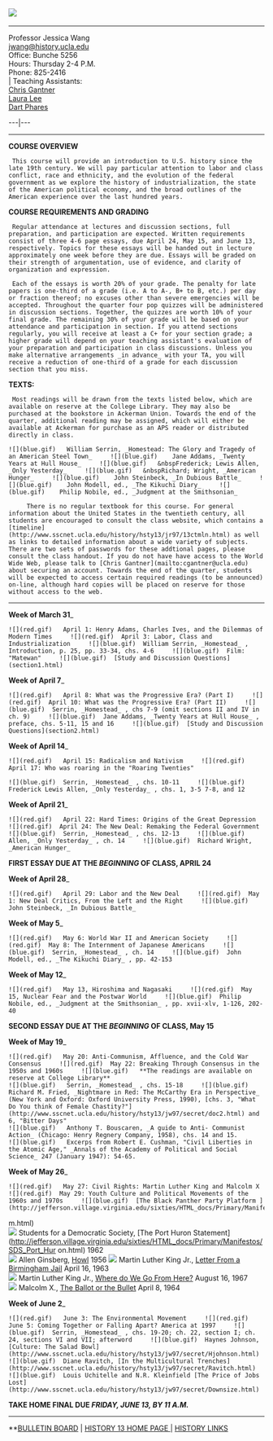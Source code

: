 ![](13ctitle.gif)  
---  
  
* * *

Professor Jessica Wang  
[jwang@history.ucla.edu](mailto:jwang@history.ucla.edu)  
Office: Bunche 5256  
Hours: Thursday 2-4 P.M.  
Phone: 825-2416  
| Teaching Assistants:  
[Chris Gantner](cg13cs.htm)  
[Laura Lee](mailto:lklee@ucla.edu)  
[Dart Phares](mailto:dphares@ucla.edu)  
  
---|---  
  
* * *

**COURSE OVERVIEW**  

     This course will provide an introduction to U.S. history since the late 19th century. We will pay particular attention to labor and class conflict, race and ethnicity, and the evolution of the federal government as we explore the history of industrialization, the state of the American political economy, and the broad outlines of the American experience over the last hundred years.  

**COURSE REQUIREMENTS AND GRADING**  

     Regular attendance at lectures and discussion sections, full preparation, and participation are expected. Written requirements consist of three 4-6 page essays, due April 24, May 15, and June 13, respectively. Topics for these essays will be handed out in lecture approximately one week before they are due. Essays will be graded on their strength of argumentation, use of evidence, and clarity of organization and expression.   

     Each of the essays is worth 20% of your grade. The penalty for late papers is one-third of a grade (i.e. A to A-, B+ to B, etc.) per day or fraction thereof; no excuses other than severe emergencies will be accepted. Throughout the quarter four pop quizzes will be administered in discussion sections. Together, the quizzes are worth 10% of your final grade. The remaining 30% of your grade will be based on your attendance and participation in section. If you attend sections regularly, you will receive at least a C+ for your section grade; a higher grade will depend on your teaching assistant's evaluation of your preparation and participation in class discussions. Unless you make alternative arrangements _in advance_ with your TA, you will receive a reduction of one-third of a grade for each discussion section that you miss.  

**TEXTS:**

     Most readings will be drawn from the texts listed below, which are available on reserve at the College Library. They may also be purchased at the bookstore in Ackerman Union. Towards the end of the quarter, additional reading may be assigned, which will either be available at Ackerman for purchase as an APS reader or distributed directly in class.   

    ![](blue.gif)   William Serrin, _Homestead: The Glory and Tragedy of an American Steel Town_     ![](blue.gif)    Jane Addams, _Twenty Years at Hull House_     ![](blue.gif)   &nbspFrederick; Lewis Allen, _Only Yesterday_     ![](blue.gif)   &nbspRichard; Wright, _American Hunger_     ![](blue.gif)    John Steinbeck, _In Dubious Battle_     ![](blue.gif)    John Modell, ed., _The Kikuchi Diary_     ![](blue.gif)    Philip Nobile, ed., _Judgment at the Smithsonian_

         There is no regular textbook for this course. For general information about the United States in the twentieth century, all students are encouraged to consult the class website, which contains a [timeline](http://www.sscnet.ucla.edu/history/hsty13/jr97/13ctmln.html) as well as links to detailed information about a wide variety of subjects. There are two sets of passwords for these addtional pages, please consult the class handout. If you do not have have access to the World Wide Web, please talk to [Chris Gantner](mailto:cgantner@ucla.edu) about securing an account. Towards the end of the quarter, students will be expected to access certain required readings (to be announced) on-line, although hard copies will be placed on reserve for those without access to the web.   

* * *

**Week of March 31**_

    ![](red.gif)   April 1: Henry Adams, Charles Ives, and the Dilemmas of Modern Times     ![](red.gif)  April 3: Labor, Class and Industrialization     ![](blue.gif)  William Serrin, _Homestead_ , Introduction, p. 25, pp. 33-34, chs. 4-6     ![](blue.gif)  Film: "Matewan"     ![](blue.gif)  [Study and Discussion Questions](section1.html)

**Week of April 7**_

    ![](red.gif)   April 8: What was the Progressive Era? (Part I)     ![](red.gif)  April 10: What was the Progressive Era? (Part II)     ![](blue.gif)  Serrin, _Homestead_ , chs 7-9 (omit sections II and IV in ch. 9)     ![](blue.gif)  Jane Addams, _Twenty Years at Hull House_ , preface, chs. 5-11, 15 and 16     ![](blue.gif)  [Study and Discussion Questions](section2.html)

**Week of April 14**_

    ![](red.gif)   April 15: Radicalism and Nativism     ![](red.gif)  April 17: Who was roaring in the "Roaring Twenties"  
  
    ![](blue.gif)  Serrin, _Homestead_ , chs. 10-11     ![](blue.gif)  Frederick Lewis Allen, _Only Yesterday_ , chs. 1, 3-5 7-8, and 12 

**Week of April 21**_

    ![](red.gif)   April 22: Hard Times: Origins of the Great Depression     ![](red.gif)  April 24: The New Deal: Remaking the Federal Government     ![](blue.gif)  Serrin, _Homestead_ , chs. 12-13     ![](blue.gif)  Allen, _Only Yesterday_ , ch. 14     ![](blue.gif)  Richard Wright, _American Hunger_

**FIRST ESSAY DUE AT THE _BEGINNING_ OF CLASS, APRIL 24**

**Week of April 28**_

    ![](red.gif)   April 29: Labor and the New Deal     ![](red.gif)  May 1: New Deal Critics, From the Left and the Right     ![](blue.gif)  John Steinbeck, _In Dubious Battle_

**Week of May 5**_

    ![](red.gif)   May 6: World War II and American Society     ![](red.gif)  May 8: The Internment of Japanese Americans     ![](blue.gif)  Serrin, _Homestead_ , ch. 14     ![](blue.gif)  John Modell, ed., _The Kikuchi Diary_ , pp. 42-153 

**Week of May 12**_

    ![](red.gif)   May 13, Hiroshima and Nagasaki     ![](red.gif)  May 15, Nuclear Fear and the Postwar World     ![](blue.gif)  Philip Nobile, ed., _Judgment at the Smithsonian_ , pp. xvii-xlv, 1-126, 202-40 

**SECOND ESSAY DUE AT THE _BEGINNING_ OF CLASS, May 15**

**Week of May 19**_

    ![](red.gif)   May 20: Anti-Communism, Affluence, and the Cold War Consensus     ![](red.gif)  May 22: Breaking Through Consensus in the 1950s and 1960s     ![](blue.gif)   **The readings are available on reserve at College Library**  
    ![](blue.gif)   Serrin, _Homestead_ , chs. 15-18     ![](blue.gif)  Richard M. Fried, _Nightmare in Red: The McCarthy Era in Perspective_ (New York and Oxford: Oxford University Press, 1990), [chs. 3, "What Do You think of Female Chastity?"](http://www.sscnet.ucla.edu/history/hsty13/jw97/secret/doc2.html) and 6, "Bitter Days"  
    ![](blue.gif)   Anthony T. Bouscaren, _A guide to Anti- Communist Action_ (Chicago: Henry Regnery Company, 1958), chs. 14 and 15.  
    ![](blue.gif)   Excerps from Robert E. Cushman, "Civil Liberties in the Atomic Age," _Annals of the Academy of Political and Social Science_ 247 (January 1947): 54-65. 

**Week of May 26**_

    ![](red.gif)   May 27: Civil Rights: Martin Luther King and Malcolm X     ![](red.gif)  May 29: Youth Culture and Political Movements of the 1960s and 1970s     ![](blue.gif)  [The Black Panther Party Platform ](http://jefferson.village.virginia.edu/sixties/HTML_docs/Primary/Manifestos/Panther_platfor
m.html)  
    ![](blue.gif)   Students for a Democratic Society, [The Port Huron Statement](http://jefferson.village.virginia.edu/sixties/HTML_docs/Primary/Manifestos/SDS_Port_Hur
on.html) 1962  
    ![](blue.gif)  Allen Ginsberg, [ Howl](http://ezinfo.ucs.indiana.edu/~avigdor/poetry/howl.html) 1956     ![](blue.gif)  Martin Luther King Jr., [Letter From a Birmingham Jail](http://www.sscnet.ucla.edu/history/hsty13/jw97/king1.html) April 16, 1963  
    ![](blue.gif)  Martin Luther King Jr., [Where do We Go From Here?](http://www.sscnet.ucla.edu/history/hsty13/jw97/secret/king2.html) August 16, 1967  
    ![](blue.gif)  Malcolm X., [ The Ballot or the Bullet](http://www.sscnet.ucla.edu/history/hsty13/jw97/secret/malcolm1.html) April 8, 1964 

**Week of June 2**_

    ![](red.gif)   June 3: The Environmental Movement     ![](red.gif)  June 5: Coming Together or Falling Apart? America at 1997     ![](blue.gif)  Serrin, _Homestead_ , chs. 19-20; ch. 22, section I; ch. 24, sections VI and VII; afterword     ![](blue.gif)  Haynes Johnson, [Culture: The Salad Bowl](http://www.sscnet.ucla.edu/history/hsty13/jw97/secret/Hjohnson.html)  
    ![](blue.gif)  Diane Ravitch, [In the Multicultural Trenches](http://www.sscnet.ucla.edu/history/hsty13/jw97/secret/Ravitch.html)  
    ![](blue.gif)  Louis Uchitelle and N.R. Kleinfield [The Price of Jobs Lost](http://www.sscnet.ucla.edu/history/hsty13/jw97/secret/Downsize.html)  

**TAKE HOME FINAL DUE _FRIDAY, JUNE 13, BY 11 A.M._**

* * *

**[BULLETIN
BOARD](http://www.sscnet.ucla.edu/history/hsty13/jw97/secret/wwwboard) |
[HISTORY 13 HOME PAGE ](http://www.sscnet.ucla.edu/history/hsty13/index.html)
| [ HISTORY LINKS](histlink.html)

